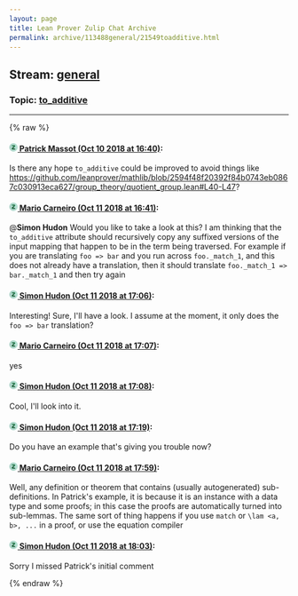 ```yaml
---
layout: page
title: Lean Prover Zulip Chat Archive 
permalink: archive/113488general/21549toadditive.html
---
```


## Stream: [general](index.html)
### Topic: [to_additive](21549toadditive.html)

---


{% raw %}
#### [![Click to go to Zulip](../../assets/img/zulip2.png) Patrick Massot (Oct 10 2018 at 16:40)](https://leanprover.zulipchat.com/#narrow/stream/113488-general/topic/to_additive/near/135545903):
Is there any hope `to_additive` could be improved to avoid things like https://github.com/leanprover/mathlib/blob/2594f48f20392f84b0743eb0867c030913eca627/group_theory/quotient_group.lean#L40-L47?

#### [![Click to go to Zulip](../../assets/img/zulip2.png) Mario Carneiro (Oct 11 2018 at 16:41)](https://leanprover.zulipchat.com/#narrow/stream/113488-general/topic/to_additive/near/135612824):
@**Simon Hudon** Would you like to take a look at this? I am thinking that the `to_additive` attribute should recursively copy any suffixed versions of the input mapping that happen to be in the term being traversed. For example if you are translating `foo => bar` and you run across `foo._match_1`, and this does not already have a translation, then it should translate `foo._match_1 => bar._match_1` and then try again

#### [![Click to go to Zulip](../../assets/img/zulip2.png) Simon Hudon (Oct 11 2018 at 17:06)](https://leanprover.zulipchat.com/#narrow/stream/113488-general/topic/to_additive/near/135614750):
Interesting! Sure, I'll have a look. I assume at the moment, it only does the `foo => bar` translation?

#### [![Click to go to Zulip](../../assets/img/zulip2.png) Mario Carneiro (Oct 11 2018 at 17:07)](https://leanprover.zulipchat.com/#narrow/stream/113488-general/topic/to_additive/near/135614773):
yes

#### [![Click to go to Zulip](../../assets/img/zulip2.png) Simon Hudon (Oct 11 2018 at 17:08)](https://leanprover.zulipchat.com/#narrow/stream/113488-general/topic/to_additive/near/135614844):
Cool, I'll look into it.

#### [![Click to go to Zulip](../../assets/img/zulip2.png) Simon Hudon (Oct 11 2018 at 17:19)](https://leanprover.zulipchat.com/#narrow/stream/113488-general/topic/to_additive/near/135615706):
Do you have an example that's giving you trouble now?

#### [![Click to go to Zulip](../../assets/img/zulip2.png) Mario Carneiro (Oct 11 2018 at 17:59)](https://leanprover.zulipchat.com/#narrow/stream/113488-general/topic/to_additive/near/135618269):
Well, any definition or theorem that contains (usually autogenerated) sub-definitions. In Patrick's example, it is because it is an instance with a data type and some proofs; in this case the proofs are automatically turned into sub-lemmas. The same sort of thing happens if you use `match` or `\lam <a, b>, ...` in a proof, or use the equation compiler

#### [![Click to go to Zulip](../../assets/img/zulip2.png) Simon Hudon (Oct 11 2018 at 18:03)](https://leanprover.zulipchat.com/#narrow/stream/113488-general/topic/to_additive/near/135618508):
Sorry I missed Patrick's initial comment


{% endraw %}
